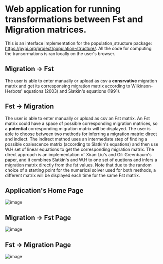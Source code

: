 # Web application for running transformations between Fst and Migration matrices.
This is an interface implementation for the population_structure package: https://pypi.org/project/population-structure/.
All the code for computing the transormations is ran locally on the user's browser.
## Migration -> Fst
The user is able to enter manually or upload as csv a **consrvative** migration matrix and get its corresponsing migration matrix 
according to Wilkinson-Herbots' equations (2003) and Slatkin's equations (1991).
## Fst -> Migration
The user is able to enter manually or upload as csv an Fst matrix. An Fst matrix could have a space of possible corresponding migration matrices,
so a **potential** corresponding migration matrix will be displayed. 
The user is able to choose between two methods for inferring a migration matrix: direct and indiect. The indirect method uses an intermediate step 
of finding a possible coalescence matrix (according to Slatkin's equations) and then use W.H set of linear equations to get the corresponding migration matrix.
The direct approach is an implementation of Xiran Liu's and Gili Greenbaum's paper, and it combines Slatkin's and W.H to one set of euqtions and infers a migration
matrix directly from the fst values.
Note that due to the random choice of a starting point for the numerical solver used for both methods, a different matrix will be displayed each time
for the same Fst matrix.
## Application's Home Page
![image](https://github.com/Eyal708/WebApplication/assets/101056608/80532dd6-30b1-4fd0-9e4d-b85fd9fd1f2a)

## Migration -> Fst Page
![image](https://github.com/Eyal708/WebApplication/assets/101056608/3cce9685-6c8c-4bb0-bbb7-ea20dfcad1cd)

## Fst -> Migration Page
![image](https://github.com/Eyal708/WebApplication/assets/101056608/65bc25b6-4b87-4a8e-ac94-69b9900c9210)






